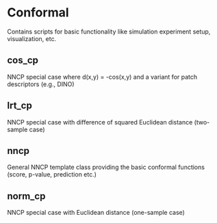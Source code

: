 # Conformal
Contains scripts for basic functionality like simulation experiment setup, visualization, etc.

## cos_cp
NNCP special case where d(x,y) = -cos(x,y) and a variant for patch descriptors (e.g., DINO)

## lrt_cp
NNCP special case with difference of squared Euclidean distance (two-sample case)

## nncp
General NNCP template class providing the basic conformal functions (score, p-value, prediction etc.)

## norm_cp
NNCP special case with Euclidean distance (one-sample case)
